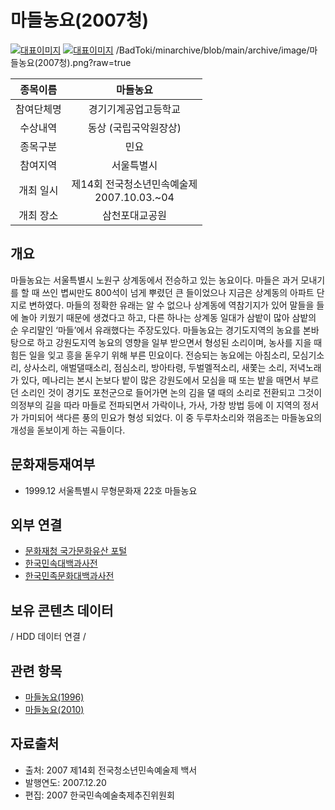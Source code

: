 # 마들농요(2007청)

[![대표이미지](/BadToki/minarchive/blob/main/archive/image/%E1%84%86%E1%85%A1%E1%84%83%E1%85%B3%E1%86%AF%E1%84%82%E1%85%A9%E1%86%BC%E1%84%8B%E1%85%AD(2007%E1%84%8E%E1%85%A5%E1%86%BC).png)](../asset/picture/pic-마들농요(2007청).md)
[![대표이미지](http://www.kfaf.or.kr/archive/image/2010_한국민속예술제_main.png)](//www.naver.com)
/BadToki/minarchive/blob/main/archive/image/마들농요(2007청).png?raw=true


| 종목이름 | 마들농요 |
| :-------: | :-------: |
| 참여단체명 | 경기기계공업고등학교 |
| 수상내역 | 동상 (국립국악원장상) |
| 종목구분 | 민요 |
| 참여지역 | 서울특별시 |
| 개최 일시 | 제14회 전국청소년민속예술제<br/>2007.10.03.~04 |
| 개최 장소 | 삼천포대교공원 |


## 개요
마들농요는 서울특별시 노원구 상계동에서 전승하고 있는 농요이다. 마들은 과거 모내기를 할 때 쓰인 볍씨만도 800석이 넘게 뿌렸던 큰 들이었으나 지금은 상계동의 아파트 단지로 변하였다. 마들의 정확한 유래는 알 수 없으나 상계동에 역참기지가 있어 말들을 들에 놀아 키웠기 때문에 생겼다고 하고, 다른 하나는 상계동 일대가 삼밭이 많아 삼밭의 순 우리말인 ‘마들’에서 유래했다는 주장도있다.
마들농요는 경기도지역의 농요를 본바탕으로 하고 강원도지역 농요의 영향을 일부 받으면서 형성된 소리이며, 농사를 지을 때 힘든 일을 잊고 흥을 돋우기 위해 부른 민요이다.
전승되는 농요에는 아침소리, 모심기소리, 상사소리, 애벌댈때소리, 점심소리, 방아타령, 두벌멜적소리, 새쫓는 소리, 저녁노래가 있다, 메나리는 본시 논보다 밭이 많은 강원도에서 모심을 때 또는 밭을 매면서 부르던 소리인 것이 경기도 포천군으로 들어가면 논의 김을 댈 때의 소리로 전환되고 그것이 의정부의 길을 따라 마들로 전파되면서 가락이나, 가사, 가창 방법 등에 이 지역의 정서가 가미되어 색다른 풍의 민요가 형성 되었다. 이 중 두루차소리와 꺾음조는 마들농요의 개성을 돋보이게 하는 곡들이다.


## 문화재등재여부
- 1999.12 서울특별시 무형문화재 22호 마들농요


## 외부 연결
- [문화재청 국가문화유산 포털](http://www.heritage.go.kr/)
- [한국민속대백과사전](https://folkency.nfm.go.kr/)
- [한국민족문화대백과사전](http://encykorea.aks.ac.kr/)

## 보유 콘텐츠 데이터
/ HDD 데이터 연결 /


## 관련 항목
- [마들농요(1996)](마들농요.md) 
- [마들농요(2010)](마들농요.md) 

## 자료출처
- 출처: 2007 제14회 전국청소년민속예술제 백서
- 발행연도: 2007.12.20
- 편집: 2007 한국민속예술축제추진위원회 
